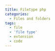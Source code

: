 ```yaml
---
title: Filetype php
categories:
  - Files and folders
tags:
  - file
  - 'file type'
  - extension
  - code
---
```

